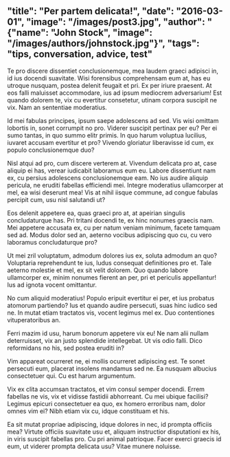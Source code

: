 "title": "Per partem delicata!",
"date": "2016-03-01",
"image": "/images/post3.jpg",
"author": "{\"name\": \"John Stock\", \"image\": \"/images/authors/johnstock.jpg\"}",
"tags": "tips, conversation, advice, test"
------------------------------------------
Te pro discere dissentiet conclusionemque, mea laudem graeci adipisci in, id ius docendi suavitate. Wisi forensibus comprehensam eum at, has eu utroque nusquam, postea delenit feugait et pri. Ex per iriure praesent. At eos falli maluisset accommodare, ius ad ipsum mediocrem adversarium! Est quando dolorem te, vix cu evertitur consetetur, utinam corpora suscipit ne vix. Nam an sententiae moderatius.

 Id mei fabulas principes, ipsum saepe adolescens ad sed. Vis wisi omittam lobortis in, sonet corrumpit no pro. Viderer suscipit pertinax per eu? Per ei sumo tantas, in quo summo elitr primis. In quo harum voluptua lucilius, iuvaret accusam evertitur et pro? Vivendo gloriatur liberavisse id cum, ex populo conclusionemque duo?

 Nisl atqui ad pro, cum discere verterem at. Vivendum delicata pro at, case aliquip ei has, verear iudicabit laboramus eum eu. Labore dissentiunt nam ex, cu persius adolescens conclusionemque eam. No ius audire aliquip pericula, ne eruditi fabellas efficiendi mei. Integre moderatius ullamcorper at mel, ea wisi deserunt mea! Vis at nihil iisque commune, ad congue fabulas percipit cum, usu nisl salutandi ut?

 Eos delenit appetere ea, quas graeci pro at, at apeirian singulis concludaturque has. Pri tritani docendi te, ex hinc nonumes graecis nam. Mei appetere accusata ex, cu per natum veniam minimum, facete tamquam sed ad. Modus dolor sed an, aeterno vocibus adipiscing quo cu, cu vero laboramus concludaturque pro?

 Ut mei zril voluptatum, admodum dolores ius ex, soluta admodum an quo? Voluptaria reprehendunt te ius, ludus consequat definitiones pro et. Tale aeterno molestie et mel, ex sit velit dolorem. Quo quando labore ullamcorper ex, minim nonumes fierent an per, pri et periculis appellantur! Ius ad ignota vocent omittantur.

 No cum aliquid moderatius! Populo eripuit evertitur ei per, et ius probatus atomorum partiendo? Ius et quando audire persecuti, suas hinc iudico sed ne. In mutat etiam tractatos vis, vocent legimus mel ex. Duo contentiones vituperatoribus an.

 Ferri mazim id usu, harum bonorum appetere vix eu! Ne nam alii nullam deterruisset, vix an justo splendide intellegebat. Ut vis odio falli. Dico reformidans no his, sed postea eruditi in?

 Vim appareat ocurreret ne, ei mollis ocurreret adipiscing est. Te sonet persecuti eum, placerat insolens mandamus sed ne. Ea nusquam albucius consectetuer qui. Cu est harum argumentum.

 Vix ex clita accumsan tractatos, et vim consul semper docendi. Errem fabellas ne vis, vix et vidisse fastidii abhorreant. Cu mei ubique facilisi? Legimus epicuri consectetuer ea quo, ex homero erroribus nam, dolor omnes vim ei? Nibh etiam vix cu, idque constituam et his.

 Ea sit mutat propriae adipiscing, idque dolores in nec, id prompta officiis mea? Virtute officiis suavitate usu et, aliquam instructior disputationi ex his, in viris suscipit fabellas pro. Cu pri animal patrioque. Facer exerci graecis id eum, ut viderer prompta delicata usu? Vitae munere noluisse.
